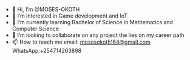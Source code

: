 - 👋 Hi, I’m @MOSES-OKOTH
- 👀 I’m interested in Game development and IoT
- 🌱 I’m currently learning Bachelor of Science in Mathematics and Computer Science
- 💞️ I’m looking to collaborate on any project the lies on my career path
- 📫 How to reach me email: mosesokoth164@gmail.com WhatsApp:+254714263898

<!---
MOSES-OKOTH/MOSES-OKOTH is a ✨ special ✨ repository because its `README.md` (this file) appears on your GitHub profile.
You can click the Preview link to take a look at your changes.
--->
